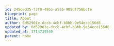 ```yaml
---
id: 245ded35-f3f0-49bb-a565-905df756bcfe
blueprint: page
title: About
author: 6d52901e-dccb-4cbf-b8bb-9e54ece156d8
updated_by: 6d52901e-dccb-4cbf-b8bb-9e54ece156d8
updated_at: 1714739540
parent: home
---
```

